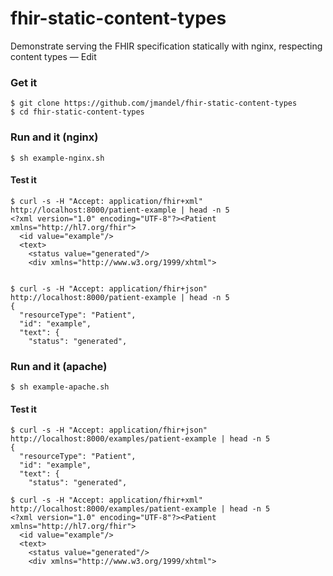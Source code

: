 # fhir-static-content-types
Demonstrate serving the FHIR specification statically with nginx, respecting content types — Edit

### Get it
```
$ git clone https://github.com/jmandel/fhir-static-content-types
$ cd fhir-static-content-types
```

### Run and it (nginx)

```
$ sh example-nginx.sh
```


#### Test it
```
$ curl -s -H "Accept: application/fhir+xml"  http://localhost:8000/patient-example | head -n 5
<?xml version="1.0" encoding="UTF-8"?><Patient xmlns="http://hl7.org/fhir">
  <id value="example"/>
  <text>
    <status value="generated"/>
    <div xmlns="http://www.w3.org/1999/xhtml">

    
$ curl -s -H "Accept: application/fhir+json"  http://localhost:8000/patient-example | head -n 5
{
  "resourceType": "Patient",
  "id": "example",
  "text": {
    "status": "generated",
```


### Run and it (apache)

```
$ sh example-apache.sh
```


#### Test it

```
$ curl -s -H "Accept: application/fhir+json"  http://localhost:8000/examples/patient-example | head -n 5
{
  "resourceType": "Patient",
  "id": "example",
  "text": {
    "status": "generated",
    
$ curl -s -H "Accept: application/fhir+xml"  http://localhost:8000/examples/patient-example | head -n 5
<?xml version="1.0" encoding="UTF-8"?><Patient xmlns="http://hl7.org/fhir">
  <id value="example"/>
  <text>
    <status value="generated"/>
    <div xmlns="http://www.w3.org/1999/xhtml">
```
